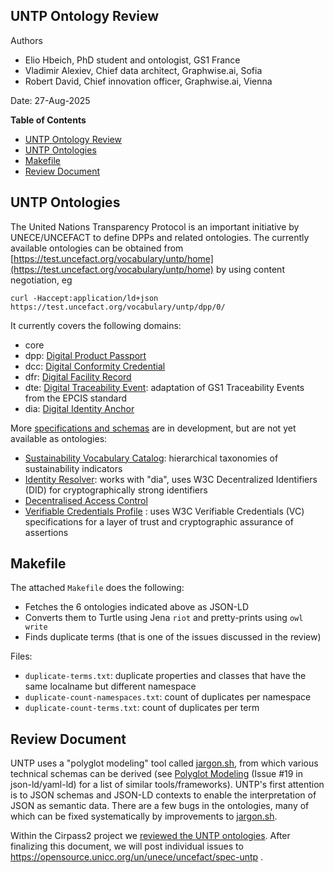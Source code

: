 ## UNTP Ontology Review

Authors
- Elio Hbeich, PhD student and ontologist, GS1 France
- Vladimir Alexiev, Chief data architect, Graphwise.ai, Sofia
- Robert David, Chief innovation officer, Graphwise.ai, Vienna

Date: 27-Aug-2025

<!-- markdown-toc start - Don't edit this section. Run M-x markdown-toc-refresh-toc -->
**Table of Contents**

- [UNTP Ontology Review](#untp-ontology-review)
- [UNTP Ontologies](#untp-ontologies)
- [Makefile](#makefile)
- [Review Document](#review-document)

<!-- markdown-toc end -->

## UNTP Ontologies

The United Nations Transparency Protocol is an important initiative by UNECE/UNCEFACT to define DPPs and related ontologies. The currently available ontologies can be obtained from [https://test.uncefact.org/vocabulary/untp/home](https://test.uncefact.org/vocabulary/untp/home) by using content negotiation, eg
```
curl -Haccept:application/ld+json https://test.uncefact.org/vocabulary/untp/dpp/0/
```

It currently covers the following domains:
* core
* dpp: [Digital Product Passport](https://spec-untp-fbb45f.opensource.unicc.org/docs/specification/DigitalProductPassport)
* dcc: [Digital Conformity Credential](https://spec-untp-fbb45f.opensource.unicc.org/docs/specification/ConformityCredential)
* dfr: [Digital Facility Record](https://spec-untp-fbb45f.opensource.unicc.org/docs/specification/DigitalFacilityRecord)
* dte: [Digital Traceability Event](https://spec-untp-fbb45f.opensource.unicc.org/docs/specification/DigitalTraceabilityEvents): adaptation of GS1 Traceability Events from the EPCIS standard
* dia: [Digital Identity Anchor](https://spec-untp-fbb45f.opensource.unicc.org/docs/specification/DigitalIdentityAnchor)

More [specifications and schemas](https://spec-untp-fbb45f.opensource.unicc.org/docs/specification/#specifications) are in development, but are not yet available as ontologies:
* [Sustainability Vocabulary Catalog](https://spec-untp-fbb45f.opensource.unicc.org/docs/specification/SustainabilityVocabularyCatalog): hierarchical taxonomies of sustainability indicators
* [Identity Resolver](https://spec-untp-fbb45f.opensource.unicc.org/docs/specification/IdentityResolver): works with "dia", uses W3C Decentralized Identifiers (DID) for cryptographically strong identifiers
* [Decentralised Access Control](https://spec-untp-fbb45f.opensource.unicc.org/docs/specification/DecentralisedAccessControl)
* [Verifiable Credentials Profile](https://spec-untp-fbb45f.opensource.unicc.org/docs/specification/VerifiableCredentials) : uses W3C Verifiable Credentials (VC) specifications for a layer of trust and cryptographic assurance of assertions

## Makefile

The attached `Makefile` does the following:
- Fetches the 6 ontologies indicated above as JSON-LD
- Converts them to Turtle using Jena `riot` and pretty-prints using `owl write`
- Finds duplicate terms (that is one of the issues discussed in the review)

Files:
- `duplicate-terms.txt`: duplicate properties and classes that have the same localname but different namespace
- `duplicate-count-namespaces.txt`: count of duplicates per namespace
- `duplicate-count-terms.txt`: count of duplicates per term

## Review Document

UNTP uses a "polyglot modeling" tool called [jargon.sh](http://jargon.sh), from which various technical schemas can be derived
(see [Polyglot Modeling](https://github.com/json-ld/yaml-ld/issues/19) (Issue #19 in json-ld/yaml-ld) for a list of similar tools/frameworks).
UNTP's first attention is to JSON schemas and JSON-LD contexts to enable the interpretation of JSON as semantic data.
There are a few bugs in the ontologies, many of which can be fixed systematically by improvements to [jargon.sh](http://jargon.sh).

Within the Cirpass2 project we [reviewed the UNTP ontologies](https://docs.google.com/document/d/1R3yqaYCO3JTpWsIckSzbumzyQgwRvd5X4Ewg-9Ax4yU/edit?tab=t.0).
After finalizing this document, we will post individual issues to https://opensource.unicc.org/un/unece/uncefact/spec-untp .
